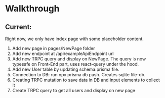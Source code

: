 # Walkthrough
## Current:
Right now, we only have index page with some placeholder content. 

1. Add new page in pages/NewPage folder
1. Add new endpoint at /api/exampleApiEndpoint url
1. Add new TRPC query and display on NewPage. The query is now typesafe on Front-End part, uses react-query under the hood. 
1. Add new User table by updating schema.prisma file.  
1. Connection to DB: run npx prisma db push. Creates sqlite file-db. 
1. Creating TRPC mutation to save data in DB and input elements to collect it
1. Create TRPC query to get all users and display on new page 
